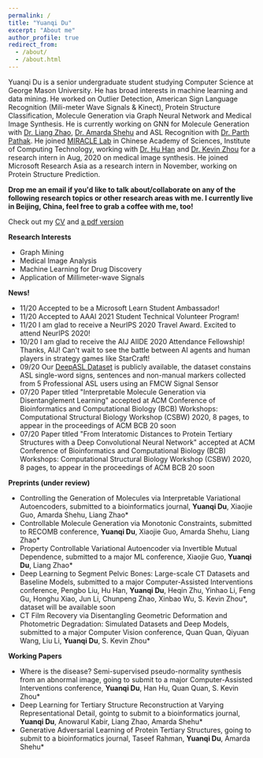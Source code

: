 ```yaml
---
permalink: /
title: "Yuanqi Du"
excerpt: "About me"
author_profile: true
redirect_from: 
  - /about/
  - /about.html
---
```


Yuanqi Du is a senior undergraduate student studying Computer Science at George Mason University. He has broad interests in machine learning and data mining. He worked on Outlier Detection, American Sign Language Recognition (Mili-meter Wave Signals & Kinect), Protein Structure Classification, Molecule Generation via Graph Neural Network and Medical Image Synthesis. He is currently working on GNN for Molecule Generation with [Dr. Liang Zhao](https://mason.gmu.edu/~lzhao9/), [Dr. Amarda Shehu](https://cs.gmu.edu/~ashehu/) and ASL Recognition with [Dr. Parth Pathak](http://www.phpathak.com/). He joined [MIRACLE Lab](http://miracle.ict.ac.cn/) in Chinese Academy of Sciences, Institute of Computing Technology, working with [Dr. Hu Han](https://sites.google.com/site/huhanhomepage/) and [Dr. Kevin Zhou](http://people.ucas.edu.cn/~skevinzhou?language=en) for a research intern in Aug, 2020 on medical image synthesis. He joined Microsoft Research Asia as a research intern in November, working on Protein Structure Prediction.

**Drop me an email if you'd like to talk about/collaborate on any of the following research topics or other research areas with me. I currently live in Beijing, China, feel free to grab a coffee with me, too!**

Check out my [CV](https://yuanqidu.github.io/cv/) and [a pdf version](https://yuanqidu.github.io/files/Yuanqi_Du_CV.pdf)


**Research Interests**
  * Graph Mining
  * Medical Image Analysis
  * Machine Learning for Drug Discovery
  * Application of Millimeter-wave Signals
  
**News!**
* 11/20 Accepted to be a Microsoft Learn Student Ambassador!
* 11/20 Accepted to AAAI 2021 Student Technical Volunteer Program!
* 11/20 I am glad to receive a NeurIPS 2020 Travel Award. Excited to attend NeurIPS 2020!
* 10/20 I am glad to receive the AIJ AIIDE 2020 Attendance Fellowship! Thanks, AIJ! Can't wait to see the battle between AI agents and human players in strategy games like StarCraft!
* 09/20 Our [DeepASL Dataset](https://sites.google.com/view/deepasldataset/home) is publicly available, the dataset constains ASL single-word signs, sentences and non-manual markers collected from 5 Professional ASL users using an FMCW Signal Sensor
* 07/20 Paper titled "Interpretable Molecule Generation via Disentanglement Learning" accepted at ACM Conference of Bioinformatics and Computational Biology (BCB) Workshops: Computational Structural Biology Workshop (CSBW) 2020, 8 pages, to appear in the proceedings of ACM BCB 20 soon
* 07/20 Paper titled "From Interatomic Distances to Protein Tertiary Structures with a Deep Convolutional Neural Network" accepted at ACM Conference of Bioinformatics and Computational Biology (BCB) Workshops: Computational Structural Biology Workshop (CSBW) 2020, 8 pages, to appear in the proceedings of ACM BCB 20 soon

**Preprints (under review)**
* Controlling the Generation of  Molecules via Interpretable Variational Autoencoders, submitted to a bioinformatics journal, **Yuanqi Du**, Xiaojie Guo, Amarda Shehu, Liang Zhao\*
* Controllable Molecule Generation via Monotonic Constraints, submitted to RECOMB conference, **Yuanqi Du**, Xiaojie Guo, Amarda Shehu, Liang Zhao\*
* Property Controllable Variational Autoencoder via Invertible Mutual Dependence, submitted to a major ML conference, Xiaojie Guo, **Yuanqi Du**, Liang Zhao\*
* Deep Learning to Segment Pelvic Bones: Large-scale CT Datasets and Baseline Models, submitted to a major Computer-Assisted Interventions conference, Pengbo Liu, Hu Han, **Yuanqi Du**, Heqin Zhu, Yinhao Li, Feng Gu, Honghu Xiao, Jun Li, Chunpeng Zhao, Xinbao Wu, S. Kevin Zhou\*, dataset will be available soon
* CT Film Recovery via Disentangling Geometric Deformation and Photometric Degradation: Simulated Datasets and Deep Models, submitted to a major Computer Vision conference, Quan Quan, Qiyuan Wang, Liu Li, **Yuanqi Du**, S. Kevin Zhou\*

**Working Papers**
* Where is the disease? Semi-supervised pseudo-normality synthesis from an abnormal image, going to submit to a major Computer-Assisted Interventions conference, **Yuanqi Du**, Han Hu, Quan Quan, S. Kevin Zhou\*
* Deep Learning for Tertiary Structure Reconstruction at Varying Representational Detail, gointg to submit to a bioinformatics journal, **Yuanqi Du**, Anowarul Kabir, Liang Zhao, Amarda Shehu\*
* Generative Adversarial Learning of Protein Tertiary Structures, going to submit to a bioinformatics journal, Taseef Rahman, **Yuanqi Du**, Amarda Shehu\*
  

